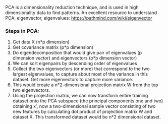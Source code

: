 PCA is a dimensionality reduction technique, and is used in high dimensionality data to find patterns. 
An excellent resource to understand PCA, eigenvector, eigenvalues: https://pathmind.com/wiki/eigenvector 

### Steps in PCA:
1. Get data X (n*p dimension)
2. Get covariance matrix (p*p dimension)
3. Do eigendecomposition that would give pair of eigenvalues (p dimension vector) and eigenvectors (p*p dimension vector)
4. We can sort eigenpairs by descending order of eigenvalues
5. Collect the two eigenvectors (or more) that correspond to the two largest eigenvalues, to capture about most of the variance in this dataset. Get more eigenvectors to capture more variance.
6. This would create a n*2-dimensional projection matrix W from the top two eigenvectors.
7. Using the projection matrix, we can now transform entire training dataset onto the PCA subspace (the principal components one and two) obtaining x′, now a two-dimensional sample vector consisting of two new features by calculating dot product of projection matrix W and dataset X. This transformed dataset would be n*2 dimensional dataset.
